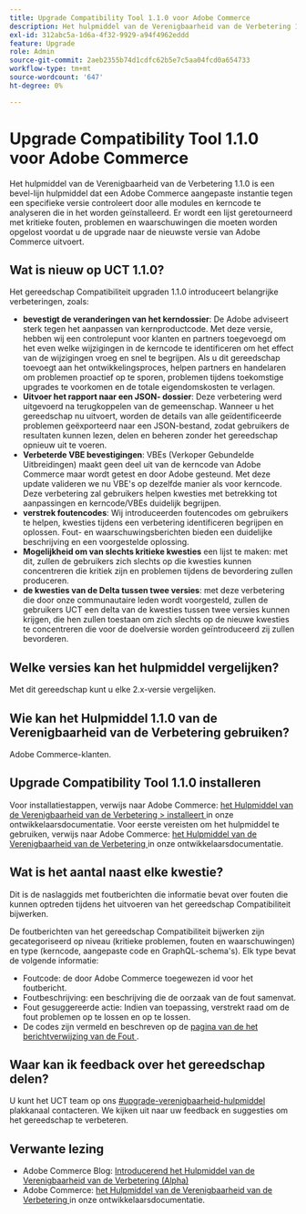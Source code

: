 ```yaml
---
title: Upgrade Compatibility Tool 1.1.0 voor Adobe Commerce
description: Het hulpmiddel van de Verenigbaarheid van de Verbetering 1.1.0 is een bevel-lijn hulpmiddel dat een Adobe Commerce aangepaste instantie tegen een specifieke versie controleert door alle modules en kerncode te analyseren die in het worden geïnstalleerd. Er wordt een lijst geretourneerd met kritieke fouten, problemen en waarschuwingen die moeten worden opgelost voordat u de upgrade naar de nieuwste versie van Adobe Commerce uitvoert.
exl-id: 312abc5a-1d6a-4f32-9929-a94f4962eddd
feature: Upgrade
role: Admin
source-git-commit: 2aeb2355b74d1cdfc62b5e7c5aa04fcd0a654733
workflow-type: tm+mt
source-wordcount: '647'
ht-degree: 0%

---
```


# Upgrade Compatibility Tool 1.1.0 voor Adobe Commerce

Het hulpmiddel van de Verenigbaarheid van de Verbetering 1.1.0 is een bevel-lijn hulpmiddel dat een Adobe Commerce aangepaste instantie tegen een specifieke versie controleert door alle modules en kerncode te analyseren die in het worden geïnstalleerd. Er wordt een lijst geretourneerd met kritieke fouten, problemen en waarschuwingen die moeten worden opgelost voordat u de upgrade naar de nieuwste versie van Adobe Commerce uitvoert.

## Wat is nieuw op UCT 1.1.0?

Het gereedschap Compatibiliteit upgraden 1.1.0 introduceert belangrijke verbeteringen, zoals:

* **bevestigt de veranderingen van het kerndossier**: De Adobe adviseert sterk tegen het aanpassen van kernproductcode. Met deze versie, hebben wij een controlepunt voor klanten en partners toegevoegd om het even welke wijzigingen in de kerncode te identificeren om het effect van de wijzigingen vroeg en snel te begrijpen. Als u dit gereedschap toevoegt aan het ontwikkelingsproces, helpen partners en handelaren om problemen proactief op te sporen, problemen tijdens toekomstige upgrades te voorkomen en de totale eigendomskosten te verlagen.
* **Uitvoer het rapport naar een JSON- dossier**: Deze verbetering werd uitgevoerd na terugkoppelen van de gemeenschap. Wanneer u het gereedschap nu uitvoert, worden de details van alle geïdentificeerde problemen geëxporteerd naar een JSON-bestand, zodat gebruikers de resultaten kunnen lezen, delen en beheren zonder het gereedschap opnieuw uit te voeren.
* **Verbeterde VBE bevestigingen**: VBEs (Verkoper Gebundelde Uitbreidingen) maakt geen deel uit van de kerncode van Adobe Commerce maar wordt getest en door Adobe gesteund. Met deze update valideren we nu VBE&#39;s op dezelfde manier als voor kerncode. Deze verbetering zal gebruikers helpen kwesties met betrekking tot aanpassingen en kerncode/VBEs duidelijk begrijpen.
* **verstrek foutencodes**: Wij introduceerden foutencodes om gebruikers te helpen, kwesties tijdens een verbetering identificeren begrijpen en oplossen. Fout- en waarschuwingsberichten bieden een duidelijke beschrijving en een voorgestelde oplossing.
* **Mogelijkheid om van slechts kritieke kwesties** een lijst te maken: met dit, zullen de gebruikers zich slechts op die kwesties kunnen concentreren die kritiek zijn en problemen tijdens de bevordering zullen produceren.
* **de kwesties van de Delta tussen twee versies**: met deze verbetering die door onze communautaire leden wordt voorgesteld, zullen de gebruikers UCT een delta van de kwesties tussen twee versies kunnen krijgen, die hen zullen toestaan om zich slechts op de nieuwe kwesties te concentreren die voor de doelversie worden geïntroduceerd zij zullen bevorderen.

## Welke versies kan het hulpmiddel vergelijken?

Met dit gereedschap kunt u elke 2.x-versie vergelijken.

## Wie kan het Hulpmiddel 1.1.0 van de Verenigbaarheid van de Verbetering gebruiken?

Adobe Commerce-klanten.

## Upgrade Compatibility Tool 1.1.0 installeren

Voor installatiestappen, verwijs naar Adobe Commerce: [ het Hulpmiddel van de Verenigbaarheid van de Verbetering > installeert ](https://experienceleague.adobe.com/nl/docs/commerce-operations/upgrade-guide/upgrade-compatibility-tool/use-upgrade-compatibility-tool/run) in onze ontwikkelaarsdocumentatie. Voor eerste vereisten om het hulpmiddel te gebruiken, verwijs naar Adobe Commerce: [ het Hulpmiddel van de Verenigbaarheid van de Verbetering ](https://experienceleague.adobe.com/nl/docs/commerce-operations/upgrade-guide/upgrade-compatibility-tool/prerequisites) in onze ontwikkelaarsdocumentatie.

## Wat is het aantal naast elke kwestie?

Dit is de naslaggids met foutberichten die informatie bevat over fouten die kunnen optreden tijdens het uitvoeren van het gereedschap Compatibiliteit bijwerken.

De foutberichten van het gereedschap Compatibiliteit bijwerken zijn gecategoriseerd op niveau (kritieke problemen, fouten en waarschuwingen) en type (kerncode, aangepaste code en GraphQL-schema&#39;s). Elk type bevat de volgende informatie:

* Foutcode: de door Adobe Commerce toegewezen id voor het foutbericht.
* Foutbeschrijving: een beschrijving die de oorzaak van de fout samenvat.
* Fout gesuggereerde actie: Indien van toepassing, verstrekt raad om de fout problemen op te lossen en op te lossen.
* De codes zijn vermeld en beschreven op de [ pagina van de het berichtverwijzing van de Fout ](https://experienceleague.adobe.com/nl/docs/commerce-operations/upgrade-guide/upgrade-compatibility-tool/reporting/error-messages).

## Waar kan ik feedback over het gereedschap delen?

U kunt het UCT team op ons [ #upgrade-verenigbaarheid-hulpmiddel ](https://magentocommeng.slack.com/archives/C019Y143U9F) plakkanaal contacteren. We kijken uit naar uw feedback en suggesties om het gereedschap te verbeteren.

## Verwante lezing

* Adobe Commerce Blog: [ Introducerend het Hulpmiddel van de Verenigbaarheid van de Verbetering (Alpha) ](https://magento.com/blog/magento-news/introducing-upgrade-compatibility-tool)
* Adobe Commerce: [ het Hulpmiddel van de Verenigbaarheid van de Verbetering ](https://experienceleague.adobe.com/nl/docs/commerce-operations/upgrade-guide/upgrade-compatibility-tool/overview) in onze ontwikkelaarsdocumentatie.
